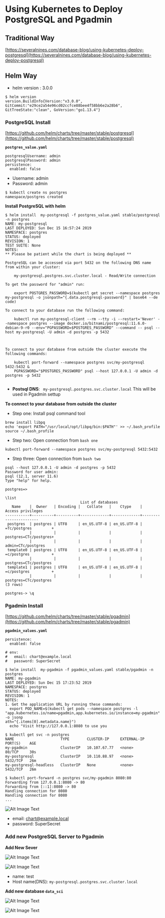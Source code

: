 # Using Kubernetes to Deploy PostgreSQL and Pgadmin

## Traditional Way

[https://severalnines.com/database-blog/using-kubernetes-deploy-postgresql](https://severalnines.com/database-blog/using-kubernetes-deploy-postgresql)


## Helm Way 

* helm version : 3.0.0

```
$ helm version
version.BuildInfo{Version:"v3.0.0", GitCommit:"e29ce2a54e96cd02ccfce88bee4f58bb6e2a28b6", GitTreeState:"clean", GoVersion:"go1.13.4"}
```

### PostgreSQL Install

[https://github.com/helm/charts/tree/master/stable/postgresql](https://github.com/helm/charts/tree/master/stable/postgresql)

**`postgres_value.yaml`**

```
postgresqlUsername: admin
postgresqlPassword: admin
persistence:
  enabled: false
```

* Username: admin
* Password: admin

```
$ kubectl create ns postgres
namespace/postgres created
```

**Install PostgreSQL with helm**

```
$ helm install  my-postgresql -f postgres_value.yaml stable/postgresql -n postgres
NAME: my-postgresql
LAST DEPLOYED: Sun Dec 15 16:57:24 2019
NAMESPACE: postgres
STATUS: deployed
REVISION: 1
TEST SUITE: None
NOTES:
** Please be patient while the chart is being deployed **

PostgreSQL can be accessed via port 5432 on the following DNS name from within your cluster:

    my-postgresql.postgres.svc.cluster.local - Read/Write connection

To get the password for "admin" run:

    export POSTGRES_PASSWORD=$(kubectl get secret --namespace postgres my-postgresql -o jsonpath="{.data.postgresql-password}" | base64 --de
code)

To connect to your database run the following command:

    kubectl run my-postgresql-client --rm --tty -i --restart='Never' --namespace postgres --image docker.io/bitnami/postgresql:11.6.0-debian-9-r0 --env="PGPASSWORD=$POSTGRES_PASSWORD" --command -- psql --host my-postgresql -U admin -d postgres -p 5432



To connect to your database from outside the cluster execute the following commands:

    kubectl port-forward --namespace postgres svc/my-postgresql 5432:5432 &
    PGPASSWORD="$POSTGRES_PASSWORD" psql --host 127.0.0.1 -U admin -d postgres -p 5432
 
```

* **Postsql DNS**: ` my-postgresql.postgres.svc.cluster.local` This will be used in Pgadmin settup


**To connect to your database from outside the cluster**

* Step one: Install psql command tool

```
brew install libpq
echo 'export PATH="/usr/local/opt/libpq/bin:$PATH"' >> ~/.bash_profile
source ~/.bash_profile
```

* Step two: Open connection from `bash one`

```
kubectl port-forward --namespace postgres svc/my-postgresql 5432:5432
```

* Step three: Open connection from `bash two`

```
psql --host 127.0.0.1 -U admin -d postgres -p 5432
Password for user admin: 
psql (12.1, server 11.6)
Type "help" for help.

postgres=>

\list
                                  List of databases
   Name    |  Owner   | Encoding |   Collate   |    Ctype    |   Access privileges   
-----------+----------+----------+-------------+-------------+-----------------------
 postgres  | postgres | UTF8     | en_US.UTF-8 | en_US.UTF-8 | =Tc/postgres         +
           |          |          |             |             | postgres=CTc/postgres+
           |          |          |             |             | admin=CTc/postgres
 template0 | postgres | UTF8     | en_US.UTF-8 | en_US.UTF-8 | =c/postgres          +
           |          |          |             |             | postgres=CTc/postgres
 template1 | postgres | UTF8     | en_US.UTF-8 | en_US.UTF-8 | =c/postgres          +
           |          |          |             |             | postgres=CTc/postgres
(3 rows)

postgres-> \q
```


### Pgadmin  Install

[https://github.com/helm/charts/tree/master/stable/pgadmin](https://github.com/helm/charts/tree/master/stable/pgadmin)

**`pgadmin_values.yaml`**

```
persistence:
  enabled: false

# env:
#   email: chart@example.local
#   password: SuperSecret
```


```
$ helm install  my-pgadmin -f pgadmin_values.yaml stable/pgadmin -n postgres
NAME: my-pgadmin
LAST DEPLOYED: Sun Dec 15 17:23:52 2019
NAMESPACE: postgres
STATUS: deployed
REVISION: 1
NOTES:
1. Get the application URL by running these commands:
  export POD_NAME=$(kubectl get pods --namespace postgres -l "app.kubernetes.io/name=pgadmin,app.kubernetes.io/instance=my-pgadmin" -o jsonp
ath="{.items[0].metadata.name}")
  echo "Visit http://127.0.0.1:8080 to use you
```

```
$ kubectl get svc -n postgres
NAME                     TYPE        CLUSTER-IP     EXTERNAL-IP   PORT(S)    AGE
my-pgadmin               ClusterIP   10.107.67.77   <none>        80/TCP     30s
my-postgresql            ClusterIP   10.110.88.97   <none>        5432/TCP   26m
my-postgresql-headless   ClusterIP   None           <none>        5432/TCP   26m
```

```
$ kubectl port-forward -n postgres svc/my-pgadmin 8080:80
Forwarding from 127.0.0.1:8080 -> 80
Forwarding from [::1]:8080 -> 80
Handling connection for 8080
Handling connection for 8080
...
```

![Alt Image Text](images/0_1.png "Body image")

* email: chart@example.local
* password: SuperSecret

### Add new PostgreSQL Server to Pgadmin  

**Add New Sever**

![Alt Image Text](images/0_2.png "Body image")

![Alt Image Text](images/0_3.png "Body image")


* name: test
* Host name(DNS): `my-postgresql.postgres.svc.cluster.local`



**Add new database `data_sci`**

![Alt Image Text](images/0_5.png "Body image")

![Alt Image Text](images/0_4.png "Body image")
